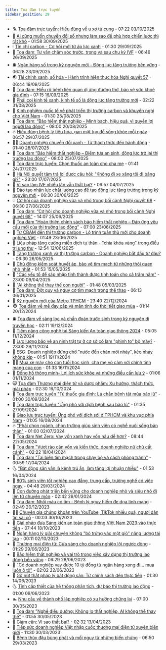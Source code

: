 ```yaml
---
title: Tọa đàm trực tuyến
sidebar_position: 29
---
```


<!-- dantri-toa-dam-truc-tuyen:START -->
- 🪜 [Tọa đàm trực tuyến: Hiểu đúng về u xơ tử cung](https://dantri.com.vn/suc-khoe/toa-dam-truc-tuyen-hieu-dung-ve-u-xo-tu-cung-20251002143516322.htm) - 07:22 03/10/2025
- 🗽 [Ai cũng muốn chuyển đổi số nhưng làm sao để phù hợp chiến lược thì rất khó](https://dantri.com.vn/kinh-doanh/ai-cung-muon-chuyen-doi-so-nhung-lam-sao-de-phu-hop-chien-luoc-thi-rat-kho-20250926074213496.htm) - 01:58 30/09/2025
- 🕯 [Tín chỉ carbon - Cơ hội mới từ áp lực xanh](https://dantri.com.vn/kinh-doanh/tin-chi-carbon-co-hoi-moi-tu-ap-luc-xanh-20250929071019541.htm) - 01:30 29/09/2025
- 🫶 [Tọa đàm: Tư vấn chăm sóc trước, trong và sau chu kỳ IVF](https://dantri.com.vn/suc-khoe/toa-dam-tu-van-cham-soc-truoc-trong-va-sau-chu-ky-ivf-20250925113317251.htm) - 06:46 26/09/2025
- ⛽️ [Ngân hàng số trong kỷ nguyên mới - Động lực tăng trưởng bền vững](https://dantri.com.vn/kinh-doanh/ngan-hang-so-trong-ky-nguyen-moi-dong-luc-tang-truong-ben-vung-20250923103235784.htm) - 06:28 23/09/2025
- 🌏 [Tài chính xanh, số hóa - Hành trình hiện thực hóa Nghị quyết 57](https://dantri.com.vn/kinh-doanh/tai-chinh-xanh-so-hoa-hanh-trinh-hien-thuc-hoa-nghi-quyet-57-20250919124828332.htm) - 06:44 19/09/2025
- 🫣 [Tọa đàm: Hiểu rõ bệnh liên quan dị ứng đường thở, bảo vệ sức khoẻ gia đình](https://dantri.com.vn/suc-khoe/toa-dam-hieu-ro-benh-lien-quan-di-ung-duong-tho-bao-ve-suc-khoe-gia-dinh-20250914080644044.htm) - 07:15 16/09/2025
- 🌊 [Phải coi kinh tế xanh, kinh tế số là động lực tăng trưởng mới](https://dantri.com.vn/kinh-doanh/phai-coi-kinh-te-xanh-kinh-te-so-la-dong-luc-tang-truong-moi-20250826220928600.htm) - 02:22 31/08/2025
- 🐘 [Kinh nghiệm quốc tế về phát triển thị trường carbon và khuyến nghị cho Việt Nam](https://dantri.com.vn/kinh-doanh/kinh-nghiem-quoc-te-ve-phat-trien-thi-truong-carbon-va-khuyen-nghi-cho-viet-nam-20250824235320848.htm) - 01:30 25/08/2025
- 🌮 [Tọa đàm: “Bảo hiểm thất nghiệp - Minh bạch, hiệu quả, vì quyền lợi người lao động&quot;](https://dantri.com.vn/lao-dong-viec-lam/toa-dam-bao-hiem-that-nghiep-minh-bach-hieu-qua-vi-quyen-loi-nguoi-lao-dong-20250824233749889.htm) - 08:00 20/08/2025
- 🔥 [Hiểu đúng bệnh lý tiêu hóa, gan mật tụy để sống khỏe mỗi ngày](https://dantri.com.vn/suc-khoe/hieu-dung-benh-ly-tieu-hoa-gan-mat-tuy-de-song-khoe-moi-ngay-20250728161948628.htm) - 06:57 29/07/2025
- 🧑‍🏫 [Doanh nghiệp chuyển đổi xanh - Từ thách thức đến hành động](https://dantri.com.vn/kinh-doanh/doanh-nghiep-chuyen-doi-xanh-tu-thach-thuc-den-hanh-dong-20250726074902283.htm) - 01:40 28/07/2025
- 🔭 [Tọa đàm “Bảo hiểm thất nghiệp – Điểm tựa an sinh, động lực trở lại thị trường lao động”](https://dantri.com.vn/lao-dong-viec-lam/toa-dam-bao-hiem-that-nghiep-diem-tua-an-sinh-dong-luc-tro-lai-thi-truong-lao-dong-20250824232344399.htm) - 08:00 25/07/2025
- 💯 [Toạ đàm trực tuyến: Chọn thuốc an toàn cho cha mẹ](https://dantri.com.vn/suc-khoe/toa-dam-truc-tuyen-chon-thuoc-an-toan-cho-cha-me-20250724084135618.htm) - 01:41 24/07/2025
- 🎉 [Hà Nội quyết tâm trả lời được câu hỏi: &quot;Không đi xe xăng tôi đi bằng gì?&quot;](https://dantri.com.vn/thoi-su/ha-noi-quyet-tam-tra-loi-duoc-cau-hoi-khong-di-xe-xang-toi-di-bang-gi-20250717220840352.htm) - 23:00 17/07/2025
- 🌝 [Vì sao làm IVF nhiều lần vẫn thất bại?](https://dantri.com.vn/suc-khoe/vi-sao-lam-ivf-nhieu-lan-van-that-bai-20250703121122549.htm) - 06:57 04/07/2025
- 🙉 [Đào tạo nhân lực chất lượng cao để tạo động lực tăng trưởng trong kỷ nguyên mới](https://dantri.com.vn/kinh-doanh/dao-tao-nhan-luc-chat-luong-cao-de-tao-dong-luc-tang-truong-trong-ky-nguyen-moi-20250627205731684.htm) - 06:30 30/06/2025
- 💡 [Cơ hội của doanh nghiệp vừa và nhỏ trong bối cảnh Nghị quyết 68](https://dantri.com.vn/kinh-doanh/co-hoi-cua-doanh-nghiep-vua-va-nho-trong-boi-canh-nghi-quyet-68-20250626205044332.htm) - 06:30 27/06/2025
- 💂 [Tọa đàm: “Cơ hội cho doanh nghiệp vừa và nhỏ trong bối cảnh Nghị quyết 68”](https://dantri.com.vn/kinh-doanh/toa-dam-co-hoi-cho-doanh-nghiep-vua-va-nho-trong-boi-canh-nghi-quyet-68-20250625210138969.htm) - 14:07 25/06/2025
- 🦏 [Tọa đàm &quot;Hoàn thiện chính sách bảo hiểm thất nghiệp – Đáp ứng yêu cầu mới của thị trường lao động&quot;](https://dantri.com.vn/lao-dong-viec-lam/toa-dam-hoan-thien-chinh-sach-bao-hiem-that-nghiep-dap-ung-yeu-cau-moi-cua-thi-truong-lao-dong-20250824230806429.htm) - 07:00 23/06/2025
- 🚀 [Từ CBAM đến thị trường carbon - Lộ trình tuân thủ mới cho doanh nghiệp Việt](https://dantri.com.vn/kinh-doanh/tu-cbam-den-thi-truong-carbon-lo-trinh-tuan-thu-moi-cho-doanh-nghiep-viet-20250623083949894.htm) - 01:49 23/06/2025
- 🤠 [Liệu pháp tăng cường miễn dịch tự thân - &quot;chìa khóa vàng&quot; trong điều trị ung thư](https://dantri.com.vn/suc-khoe/lieu-phap-tang-cuong-mien-dich-tu-than-chia-khoa-vang-trong-dieu-tri-ung-thu-20250611164328855.htm) - 12:54 12/06/2025
- 🚀 [Tăng trưởng xanh và thị trường carbon - Doanh nghiệp bắt đầu từ đâu?](https://dantri.com.vn/kinh-doanh/tang-truong-xanh-va-thi-truong-carbon-doanh-nghiep-bat-dau-tu-dau-20250526121130073.htm) - 06:30 26/05/2025
- 🤖 [Chủ động kiểm soát huyết áp, bảo vệ tim mạch từ những thói quen nhỏ nhất](https://dantri.com.vn/suc-khoe/chu-dong-kiem-soat-huyet-ap-bao-ve-tim-mach-tu-nhung-thoi-quen-nho-nhat-20250515085055682.htm) - 01:53 15/05/2025
- 🤖 [&quot;Các yếu tố để sáp nhập tỉnh thành được tính toán cho cả trăm năm&quot;](https://dantri.com.vn/noi-vu/cac-yeu-to-de-sap-nhap-tinh-thanh-duoc-tinh-toan-cho-ca-tram-nam-20250409215603496.htm) - 23:00 09/04/2025
- 🦍 [&quot;AI không thể thay thế con người&quot;](https://dantri.com.vn/kinh-doanh/ai-khong-the-thay-the-con-nguoi-20250225164802687.htm) - 01:48 05/03/2025
- 🥷 [Tọa đàm: Đột quỵ và nguy cơ tim mạch trong thể thao](https://dantri.com.vn/suc-khoe/toa-dam-dot-quy-va-nguy-co-tim-mach-trong-the-thao-20241230091738294.htm) - 06:13 06/01/2025
- 🥰 [Kỷ nguyên mới của Metro TPHCM](https://dantri.com.vn/thoi-su/ky-nguyen-moi-cua-metro-tphcm-20241219155107130.htm) - 23:40 22/12/2024
- 🐵 [Tọa đàm về mề đay cấp và mãn tính do thời tiết giao mùa](https://dantri.com.vn/suc-khoe/toa-dam-ve-me-day-cap-va-man-tinh-do-thoi-tiet-giao-mua-20241213105654713.htm) - 01:14 20/12/2024
- ⛽️ [Tọa đàm về sàng lọc và chẩn đoán trước sinh trong kỷ nguyên di truyền học](https://dantri.com.vn/suc-khoe/toa-dam-ve-sang-loc-va-chan-doan-truoc-sinh-trong-ky-nguyen-di-truyen-hoc-20241217213606503.htm) - 02:11 19/12/2024
- 🦍 [Tiềm năng công nghệ tại Sáng kiến An toàn giao thông 2024](https://dantri.com.vn/thoi-su/tiem-nang-cong-nghe-tai-sang-kien-an-toan-giao-thong-2024-20241211111641984.htm) - 05:05 11/12/2024
- 🦆 [Lực lượng bảo vệ an ninh trật tự ở cơ sở có làm &quot;phình to&quot; bộ máy?](https://dantri.com.vn/thoi-su/luc-luong-bao-ve-an-ninh-trat-tu-o-co-so-co-lam-phinh-to-bo-may-20241129234011078.htm) - 23:00 29/11/2024
- 🦅 [ESG: Doanh nghiệp đừng chờ &quot;nước đến chân mới nhảy&quot;, kẻo nhảy không kịp](https://dantri.com.vn/kinh-doanh/esg-doanh-nghiep-dung-cho-nuoc-den-chan-moi-nhay-keo-nhay-khong-kip-20241115143521379.htm) - 01:51 19/11/2024
- 🧑‍💻 [Mua xe máy cho con tuổi học sinh, cha mẹ vô cảm với chính tính mạng của con](https://dantri.com.vn/thoi-su/mua-xe-may-cho-con-tuoi-hoc-sinh-cha-me-vo-cam-voi-chinh-tinh-mang-cua-con-20241115170140946.htm) - 01:33 16/11/2024
- 🧰 [Đồng hồ thông minh- Lợi ích sức khỏe và những điều cần lưu ý](https://dantri.com.vn/suc-khoe/dong-ho-thong-minh-loi-ich-suc-khoe-va-nhung-dieu-can-luu-y-20241101070604676.htm) - 01:06 01/11/2024
- 😺 [Tọa đàm Thương mại điện tử và dược phẩm: Xu hướng, thách thức, giải pháp](https://dantri.com.vn/suc-khoe/toa-dam-thuong-mai-dien-tu-va-duoc-pham-xu-huong-thach-thuc-giai-phap-20241015213133554.htm) - 02:30 16/10/2024
- 🧐 [Tọa đàm trực tuyến &quot;Tủ thuốc gia đình: Lá chắn bệnh tật mùa bão lũ&quot;](https://dantri.com.vn/suc-khoe/toa-dam-truc-tuyen-tu-thuoc-gia-dinh-la-chan-benh-tat-mua-bao-lu-20240929195257453.htm) - 01:00 30/09/2024
- 🫣 [Tọa đàm trực tuyến &quot;Ứng phó với dịch bệnh sau bão lũ&quot;](https://dantri.com.vn/suc-khoe/toa-dam-truc-tuyen-ung-pho-voi-dich-benh-sau-bao-lu-20240926200846618.htm) - 01:35 27/09/2024
- 👹 [Giao lưu trực tuyến: Ứng phó với dịch sởi ở TPHCM và khu vực phía Nam](https://dantri.com.vn/suc-khoe/giao-luu-truc-tuyen-ung-pho-voi-dich-soi-o-tphcm-va-khu-vuc-phia-nam-20240815164004550.htm) - 01:05 16/08/2024
- 🔥 [&quot;Phải chọn ngành, chọn trường giúp sinh viên có nghề nuôi sống bản thân&quot;](https://dantri.com.vn/giao-duc/phai-chon-nganh-chon-truong-giup-sinh-vien-co-nghe-nuoi-song-ban-than-20240701221316410.htm) - 01:00 02/07/2024
- 🌮 [Tọa đàm Net Zero: Vay vốn xanh hay vốn nâu dễ hơn?](https://dantri.com.vn/kinh-doanh/toa-dam-net-zero-vay-von-xanh-hay-von-nau-de-hon-20240522102642720.htm) - 08:44 22/05/2024
- 🧠 [Tọa đàm &quot;Vượt rào cản vốn và kiến thức, doanh nghiệp nữ chủ cất cánh&quot;](https://dantri.com.vn/kinh-doanh/toa-dam-vuot-rao-can-von-va-kien-thuc-doanh-nghiep-nu-chu-cat-canh-20240418074809400.htm) - 02:22 18/04/2024
- 🦩 [Tọa đàm &quot;Tai biến tim mạch trong chạy bộ và cách phòng tránh&quot;](https://dantri.com.vn/suc-khoe/toa-dam-tai-bien-tim-mach-trong-chay-bo-va-cach-phong-tranh-20240416143847225.htm) - 00:59 17/04/2024
- 🌜 [&quot;Bất động sản vẫn là kênh trú ẩn, làm tăng lợi nhuận nhiều&quot;](https://dantri.com.vn/bat-dong-san/bat-dong-san-van-la-kenh-tru-an-lam-tang-loi-nhuan-nhieu-20240407214048706.htm) - 01:53 16/04/2024
- 💄 [80% sinh viên tốt nghiệp cao đẳng, trung cấp, trường nghề có việc ngay](https://dantri.com.vn/giao-duc/80-sinh-vien-tot-nghiep-cao-dang-trung-cap-truong-nghe-co-viec-ngay-20240329112818630.htm) - 04:48 29/03/2024
- 🥰 [Con đường phát triển bền vững cho doanh nghiệp nhỏ và siêu nhỏ đi lên từ chuyên môn](https://dantri.com.vn/kinh-doanh/con-duong-phat-trien-ben-vung-cho-doanh-nghiep-nho-va-sieu-nho-di-len-tu-chuyen-mon-20240129093641941.htm) - 02:42 29/01/2024
- 💪 [Tọa đàm: Nhồi máu cơ tim - Bệnh lý nguy hiểm đe dọa tính mạng](https://dantri.com.vn/suc-khoe/toa-dam-nhoi-mau-co-tim-benh-ly-nguy-hiem-de-doa-tinh-mang-20231213151129936.htm) - 02:49 20/12/2023
- 👨‍🏫 [Chuyên gia chứng khoán trên YouTube, TikTok nhiều quá, người dân tin sái cổ](https://dantri.com.vn/kinh-doanh/chuyen-gia-chung-khoan-tren-youtube-tiktok-nhieu-qua-nguoi-dan-tin-sai-co-20231025101642417.htm) - 00:03 30/10/2023
- 🦅 [Giải pháp đưa Sáng kiến an toàn giao thông Việt Nam 2023 vào thực tiễn](https://dantri.com.vn/thoi-su/giai-phap-dua-sang-kien-an-toan-giao-thong-viet-nam-2023-vao-thuc-tien-20231016153714810.htm) - 07:44 18/10/2023
- 🌁 [Ngân hàng lý giải chuyện không &quot;bỏ trứng vào một giỏ&quot; năng lượng tái tạo](https://dantri.com.vn/kinh-doanh/ngan-hang-ly-giai-chuyen-khong-bo-trung-vao-mot-gio-nang-luong-tai-tao-20230929193833457.htm) - 00:11 02/10/2023
- 🚀 [Thương mại điện tử: Cửa sáng cho doanh nghiệp lội ngược dòng](https://dantri.com.vn/kinh-doanh/thuong-mai-dien-tu-cua-sang-cho-doanh-nghiep-loi-nguoc-dong-20230628134437194.htm) - 01:29 29/06/2023
- 🐎 [Bảo hiểm thất nghiệp và vai trò trong việc xây dựng thị trường lao động bền vững](https://dantri.com.vn/lao-dong-viec-lam/bao-hiem-that-nghiep-va-vai-tro-trong-viec-xay-dung-thi-truong-lao-dong-ben-vung-20230627205610725.htm) - 06:29 28/06/2023
- 🚦 [&quot;Có doanh nghiệp vay được 10 tỷ đồng từ ngân hàng xong đi... mua luôn ô tô&quot;](https://dantri.com.vn/kinh-doanh/co-doanh-nghiep-vay-duoc-10-ty-dong-tu-ngan-hang-xong-di-mua-luon-o-to-20230612141116453.htm) - 02:02 22/06/2023
- 🚦 [Gỡ nút thắt pháp lý bất động sản: Từ chính sách đến thực tiễn](https://dantri.com.vn/bat-dong-san/go-nut-that-phap-ly-bat-dong-san-tu-chinh-sach-den-thuc-tien-20230613211348586.htm) - 01:30 14/06/2023
- 🌜 [Tính cấp thiết của hệ thống phân tích, dự báo thị trường lao động](https://dantri.com.vn/lao-dong-viec-lam/tinh-cap-thiet-cua-he-thong-phan-tich-du-bao-thi-truong-lao-dong-20230608182630558.htm) - 01:00 09/06/2023
- 🏊 [Nhu cầu về thành phố lập nghiệp có xu hướng chững lại](https://dantri.com.vn/lao-dong-viec-lam/nhu-cau-ve-thanh-pho-lap-nghiep-co-xu-huong-chung-lai-20230530092727467.htm) - 07:00 30/05/2023
- 💯 [Tọa đàm &quot;Nghề điều dưỡng: Không lo thất nghiệp, AI không thể thay thế&quot;](https://dantri.com.vn/suc-khoe/toa-dam-nghe-dieu-duong-khong-lo-that-nghiep-ai-khong-the-thay-the-20230529143158933.htm) - 01:55 30/05/2023
- 🤠 [Giảm cân: Vì sao thất bại?](https://dantri.com.vn/suc-khoe/giam-can-vi-sao-that-bai-20230412082101972.htm) - 02:32 13/04/2023
- 🥸 [Tiếp sức doanh nghiệp Việt nhập cuộc thương mại điện tử xuyên biên giới](https://dantri.com.vn/kinh-doanh/tiep-suc-doanh-nghiep-viet-nhap-cuoc-thuong-mai-dien-tu-xuyen-bien-gioi-20230330093327100.htm) - 11:30 30/03/2023
- 👹 [Bệnh thủy đậu bùng phát và mối nguy từ những biến chứng](https://dantri.com.vn/suc-khoe/benh-thuy-dau-bung-phat-va-moi-nguy-tu-nhung-bien-chung-20230328160135634.htm) - 06:50 29/03/2023<!-- dantri-toa-dam-truc-tuyen:END -->
